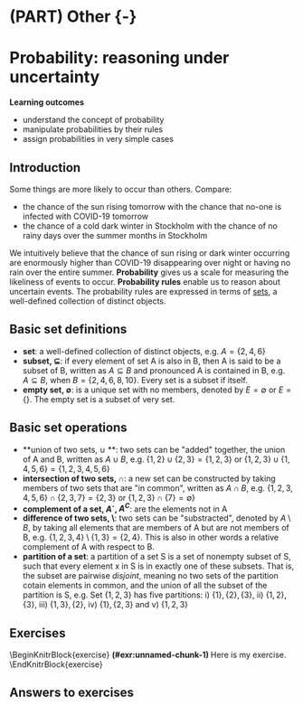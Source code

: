 # (PART) Other {-}


# Probability: reasoning under uncertainty

**Learning outcomes**

- understand the concept of probability
- manipulate probabilities by their rules
- assign probabilities in very simple cases


## Introduction

Some things are more likely to occur than others. Compare:

- the chance of the sun rising tomorrow with the chance that no-one is infected with COVID-19 tomorrow
- the chance of a cold dark winter in Stockholm with the chance of no rainy days over the summer months in Stockholm

We intuitively believe that the chance of sun rising or dark winter occurring are enormously higher than COVID-19 disappearing over night or having no rain over the entire summer. **Probability** gives us a scale for measuring the likeliness of events to occur. **Probability rules** enable us to reason about uncertain events. The probability rules are expressed in terms of [sets](https://en.wikipedia.org/wiki/Set_(mathematics)), a well-defined collection of distinct objects.


## Basic set definitions

- **set**: a well-defined collection of distinct objects, e.g. $A = \{2, 4, 6\}$
- **subset, $\subseteq$**: if every element of set A is also in B, then A is said to be a subset of B, written as $A \subseteq B$ and pronounced A is contained in B, e.g. $A \subseteq B$, when $B = \{2, 4, 6, 8, 10\}$. Every set is a subset if itself.
- **empty set, $\emptyset$**: is a unique set with no members, denoted by $E = \emptyset$ or $E = \{\}$. The empty set is a subset of very set.

## Basic set operations

- **union of two sets, $\cup$ **: two sets can be "added" together, the union of A and B, written as $A \cup B$, e.g. $\{1, 2\} \cup \{2, 3\} = \{1, 2, 3\}$ or $\{1, 2, 3\} \cup \{1, 4, 5, 6\} = \{1, 2, 3, 4, 5, 6\}$
- **intersection of two sets, $\cap$**: a new set can be constructed by taking members of two sets that are "in common", written as $A \cap B$, e.g. $\{1, 2, 3, 4, 5, 6\} \cap \{2, 3, 7\} = \{2, 3\}$ or $\{1, 2, 3\} \cap \{7 \} = \emptyset \}$
- **complement of a set, $A´$, $A^C$**: are the elements not in A
- **difference of two sets, $\setminus$**: two sets can be "substracted", denoted by $A \setminus B$, by taking all elements that are members of A but are not members of B, e.g. $\{1, 2, 3, 4\} \setminus \{1, 3\} = \{2, 4\}$. This is also in other words a relative complement of A with respect to B.
- **partition of a set**: a partition of a set S is a set of nonempty subset of S, such that every element x in S is in exactly one of these subsets. That is, the subset are pairwise *disjoint*, meaning no two sets of the partition cotain elements in common, and the union of all the subset of the partition is S, e.g. Set $\{1, 2, 3\}$ has five partitions: i) $\{1\}, \{2\}, \{3\}$, ii) $\{1, 2\}, \{3\}$, iii) $\{1,3\}, \{2\}$, iv) $\{1\}, \{2, 3\}$ and v) $\{1,2,3\}$


<!-- **Some further properties** -->

<!-- - intersection $(\cap)$ and union $(\cup)$ are commutative: $A \cap B = B \cap A$ and $A \cup B = B \cup A$  -->
<!-- - intersection and union are associative: $(A \cap B) \cap C = A \cap (B \cap C)$ and $(A \cup B) \cup C = A \cup (B \cup C)$  -->
<!-- - union is distributive over intersection and vice versa: $A \cup (B \cap C) = (A \cup B) \cap (A \cup C)$ and $A \cap (B \cup C) = (A \cap B) \cup (A \cap C)$  -->
<!-- - de Morgan's laws: $(A \cup B)´ = A´ \cap B´$ and $(A \cap B)´ = A` \cup B´$ -->

<!-- **Example**  -->

<!-- ```{block2, type = "example"} -->

<!-- Here comes example -->

<!-- a = 1 -->


<!-- ``` -->


## Exercises

\BeginKnitrBlock{exercise}
<span class="exercise" id="exr:unnamed-chunk-1"><strong>(\#exr:unnamed-chunk-1) </strong></span>Here is my exercise.
\EndKnitrBlock{exercise}

## Answers to exercises
